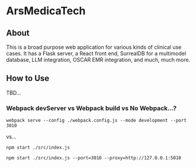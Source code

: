 # ArsMedicaTech

## About

This is a broad purpose web application for various kinds of clinical use cases. It has a Flask server, a React front end, SurrealDB for a multimodel database, LLM integration, OSCAR EMR integration, and much, much more.

## How to Use

TBD...

### Webpack devServer vs Webpack build vs No Webpack...?

`webpack serve --config ./webpack.config.js --mode development --port 3010`

vs...

`npm start ./src/index.js`

`npm start ./src/index.js --port=3010 --proxy=http://127.0.0.1:5010`
